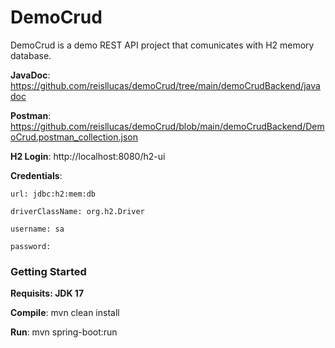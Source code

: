 # DemoCrud

DemoCrud is a demo REST API project that comunicates with H2 memory database.

**JavaDoc**: https://github.com/reisllucas/demoCrud/tree/main/demoCrudBackend/javadoc

**Postman**: https://github.com/reisllucas/demoCrud/blob/main/demoCrudBackend/DemoCrud.postman_collection.json


**H2 Login**: http://localhost:8080/h2-ui

  **Credentials**: 
  
    url: jdbc:h2:mem:db
    
    driverClassName: org.h2.Driver
    
    username: sa
    
    password:
    



### Getting Started

**Requisits: JDK 17**

**Compile**: mvn clean install

**Run**: mvn spring-boot:run
